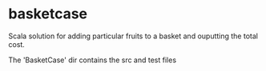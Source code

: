 # basketcase

Scala solution for adding particular fruits to a basket and ouputting the total cost.

The 'BasketCase' dir contains the src and test files
